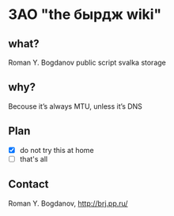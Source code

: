 ЗАО "the бырдж wiki"
====================

## what?
Roman Y. Bogdanov public script svalka storage

## why?
Becouse it’s always MTU, unless it’s DNS

## Plan
- [X]  do not try this at home
- [ ]  that's all

## Contact
Roman Y. Bogdanov, http://brj.pp.ru/
